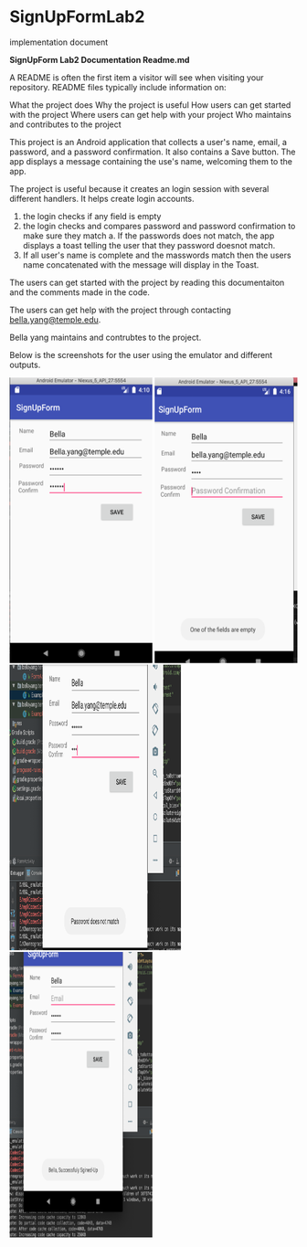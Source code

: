 # SignUpFormLab2
implementation document 

<p><b>SignUpForm Lab2 Documentation Readme.md</b></p>

A README is often the first item a visitor will see when visiting your repository. README files typically include information on:

What the project does
Why the project is useful
How users can get started with the project
Where users can get help with your project
Who maintains and contributes to the project


This project is an Android application that collects a user's name, email, a password, and a password confirmation. It also contains a Save button. 
The app displays a message containing the use's name, welcoming them to the app. 

The project is useful because it creates an login session with several different handlers. It helps create login accounts.
1. the login checks if any field is empty 
2. the login checks and compares password and password confirmation to make sure they match
      a. If the passwords does not match, the app displays a toast telling the user that they password doesnot match.
3. If all user's name is complete and the masswords match then the users name concatenated with the message will display in the Toast.

The users can get started with the project by reading this documentaiton and the comments made in the code.

The users can get help with the project through contacting bella.yang@temple.edu. 

Bella yang maintains and contrubtes to the project.

Below is the screenshots for the user using the emulator and different outputs. 

<img src="FillIn.png" alt="Fill In Image" height="500px" width="250px">
<img src="EmptyFields.png" alt="Empty Fields Image" height="500px" width="250px">
<img src="PasswordError.png" alt="Password Error Image" height="500px" width="300px">
<img src="SucessfulSignUp.png" alt="SuccessfulSignUp" height="500px" width="250px">
